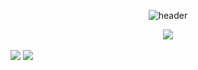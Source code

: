 <div align="center">
  
  ![header](https://capsule-render.vercel.app/api?type=Waving&text=Nakyung-Ahn&color=0:fde4ef,50:fde4ef&fontColor=ffffff)
  
  <img src="https://img.shields.io/badge/github-181717?style=for-the-badge&logo=github&logoColor=white">
</div>

<br />
<a href="https://instagram.com/ahnnakyung?igshid=MmIzYWVlNDQ5Yg=="></a>
<img src="https://i.postimg.cc/qBnJ2k1D/image.jpg">
<img src="https://i.postimg.cc/6QSRSWJ4/image.jpg">
